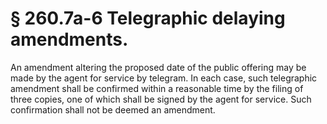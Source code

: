 # § 260.7a-6   Telegraphic delaying amendments.

An amendment altering the proposed date of the public offering may be made by the agent for service by telegram. In each case, such telegraphic amendment shall be confirmed within a reasonable time by the filing of three copies, one of which shall be signed by the agent for service. Such confirmation shall not be deemed an amendment. 




